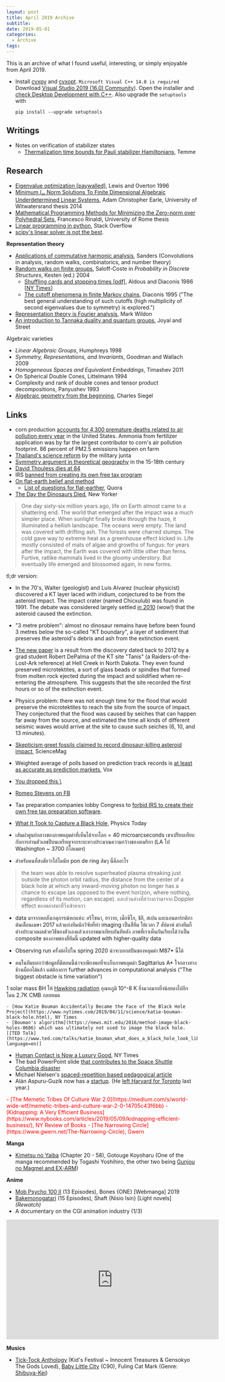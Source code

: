 ```yaml
---
layout: post
title: April 2019 Archive
subtitle:
date: 2019-05-01
categories:
  - Archive
tags:
---
```


This is an archive of what I found useful, interesting, or simply enjoyable from April 2019.

- Install [cvxpy](https://www.cvxpy.org/install/index.html) and [cvxopt](http://cvxopt.org/install/index.html). `Microsoft Visual C++ 14.0 is required` Download [Visual Studio 2019 (16.0) Community](https://visualstudio.microsoft.com/downloads/#build-tools-for-visual-studio-2017)). Open the installer and [check Desktop Development with C++](https://stackoverflow.com/questions/29846087/microsoft-visual-c-14-0-is-required-unable-to-find-vcvarsall-bat). Also upgrade the `setuptools` with

    `pip install --upgrade setuptools`

## Writings

- Notes on verification of stabilizer states
    - [Thermalization time bounds for Pauli stabilizer Hamiltonians](https://arxiv.org/abs/1412.2858v2), Temme    

## Research

- [Eigenvalue optimization [paywalled]](https://doi.org/10.1017/S0962492900002646), Lewis and Overton 1996
- [Minimum $l_{\infty}$ Norm Solutions To Finite Dimensional Algebraic Underdetermined Linear Systems](http://wiredspace.wits.ac.za/bitstream/handle/10539/16858/20140910_Infinity%2020Norm%20Minimization_MSc%20Thesis_EarleAC.pdf?sequence=1), Adam Christopher Earle, University of Witwatersrand thesis 2014
- [Mathematical Programming Methods for Minimizing the Zero-norm over Polyhedral Sets](https://www.math.unipd.it/~rinaldi/papers/thesis0.pdf), Francesco Rinaldi, University of Rome thesis
- [Linear programming in python](https://stackoverflow.com/a/10705799), Stack Overflow
- [scipy's linear solver is not the best](https://yetanothermathprogrammingconsultant.blogspot.com/2017/12/scipy-10-linear-programming.html).

**Representation theory**

<!-- [Lie algebra notes](https://webhome.weizmann.ac.il/home/fnkirson/Alg13/10.Cartan-Weyl_basis.pdf) that use the metric tensor notation $g_{jk}$ for the Killing form, Michael W. Kirson -->
- [Applications of commutative harmonic analysis](https://people.maths.ox.ac.uk/~sanders/acha/notes.pdf), Sanders (Convolutions in analysis, random walks, combinatorics, and number theory)
- [Random walks on finite groups](https://statweb.stanford.edu/~cgates/PERSI/papers/rwfg.pdf), Saloff-Coste in *Probability in Discrete Structures*, Kesten (ed.) 2004
    - [Shuffling cards and stopping times [pdf]](https://statweb.stanford.edu/~cgates/PERSI/papers/aldous86.pdf), Aldous and Diaconis 1986 [[NY Times](https://www.nytimes.com/1990/01/09/science/in-shuffling-cards-7-is-winning-number.html)]
    - [The cutoff phenomena in finite Markov chains](https://www.pnas.org/content/pnas/93/4/1659.full.pdf), Diaconis 1995 ("The best general understanding of such cutoffs (high multiplicity of second eigenvalues due to symmetry) is explored.")
- [Representation theory is Fourier analysis](https://wildonblog.wordpress.com/2010/09/29/fourier-analysis/), Mark Wildon
- [An introduction to Tannaka duality and quantum groups](http://web.science.mq.edu.au/~street/CT90Como.pdf), Joyal and Street

Algebraic varieties

- *Linear Algebraic Groups*, Humphreys 1998
- *Symmetry, Representations, and Invariants*, Goodman and Wallach 2009
- *Homogeneous Spaces and Equivalent Embeddings*, Timashev 2011
- On Spherical Double Cones, Littelmann 1994
- Complexity and rank of double cones and tensor product decompositions, Panyushev 1993
- [Algebraic geometry from the beginning](https://rigtriv.wordpress.com/category/algebraic-geometry/ag-from-the-beginning/), Charles Siegel

<!-- [Tannakian categories](https://www.jmilne.org/math/xnotes/tc.pdf), Deligne and Milne 1982 -->

<!--**Entanglement detection**

- [Entanglement detection](https://arxiv.org/abs/0811.2803), Tóth and Gühne 2009 (review article)
- [Genuine 12-Qubit Entanglement on a Superconducting Quantum Processor](https://arxiv.org/abs/1811.02292), Jian-Wei Pan et al.
    - [Detecting Genuine Multipartite Entanglement with Two Local Measurements](https://arxiv.org/abs/quant-ph/0405165), Tóth and Gühne 2005
    - [Taming multiparticle entanglement](https://arxiv.org/abs/1010.6049), Jungnitsch, Moroder and Gühne 2011
- [Entanglement Structure: Entanglement Partitioning in Multipartite Systems and Its Experimental Detection Using Optimizable Witnesses](https://journals.aps.org/prx/abstract/10.1103/PhysRevX.8.021072), Jian-Wei Pan et al. 2018 -->

## Links

-  corn production [accounts for 4,300 premature deaths related to air pollution every year](https://www.npr.org/sections/thesalt/2019/04/01/708818581/growing-corn-is-a-major-contributor-to-air-pollution-study-finds) in the United States. Ammonia from fertilizer application was by far the largest contributor to corn's air pollution footprint. 86 percent of PM2.5 emissions happen on farm
- [Thailand's science reform](https://www.nature.com/articles/d41586-019-01003-1?) by the military junta
- [Symmetry argument in theoretical geography](https://en.wikipedia.org/wiki/Terra_Australis) in the 15-18th century
- [David Thouless dies at 84](https://physicsworld.com/a/topological-physics-pioneer-and-nobel-laureate-david-thouless-dies-at-84)
- IRS [banned from creating its own free tax program](https://www.vox.com/2019/4/9/18301943/last-minute-tax-preparation-h-r-block-turbotax)
- [On flat-earth belief and method](https://www.livescience.com/24310-flat-earth-belief.html)
    - [List of questions for flat-earther](https://www.quora.com/Is-the-Earth-flat-I-need-someone-to-give-me-rock-hard-evidence-against-individuals-who-believe-the-Earth-is-flat-so-that-I-can-get-them-off-of-my-back), Quora
- [The Day the Dinosaurs Died](https://www.newyorker.com/magazine/2019/04/08/the-day-the-dinosaurs-died), New Yorker

> One day sixty-six million years ago, life on Earth almost came to a shattering end. The world that emerged after the impact was a much simpler place. When sunlight finally broke through the haze, it illuminated a hellish landscape. The oceans were empty. The land was covered with drifting ash. The forests were charred stumps. The cold gave way to extreme heat as a greenhouse effect kicked in. Life mostly consisted of mats of algae and growths of fungus: for years after the impact, the Earth was covered with little other than ferns. Furtive, ratlike mammals lived in the gloomy understory. But eventually life emerged and blossomed again, in new forms.

tl;dr version:

- In the 70's, Walter (geologist) and Luis Alvarez (nuclear physicist) discovered a KT layer laced with iridium, conjectured to be from the asteroid impact. The impact crater (named Chicxulub) was found in 1991. The debate was considered largely settled [in 2010](http://science.sciencemag.org/content/327/5970/1214) (wow!) that the asteroid caused the extinction.

- "3 metre problem": almost no dinosaur remains have before been found 3 metres below the so-called "KT boundary", a layer of sediment that preserves the asteroid's debris and ash from the extinction event.

- [The new paper](https://www.pnas.org/content/early/2019/03/27/1817407116) is a result from the discovery dated back to 2012 by a grad student Robert DePalma of the KT site "Tanis" (a Raiders-of-the-Lost-Ark reference) at Hell Creek in North Dakota. They even found preserved microtektites, a sort of glass beads or spindles that formed from molten rock ejected during the impact and solidified when re-entering the atmosphere. This suggests that the site recorded the first hours or so of the extinction event.

- Physics problem: there was not enough time for the flood that would preserve the microtektites to reach the site from the source of impact. They conjectured that the flood was caused by seiches that can happen far away from the source, and estimated the time all kinds of different seismic waves would arrive at the site to cause such seiches (6, 10, and 13 minutes).


- [Skepticism greet fossils claimed to record dinosaur-killing asteroid impact](https://www.sciencemag.org/news/2019/04/astonishment-skepticism-greet-fossils-claimed-record-dinosaur-killing-asteroid-impact), ScienceMag
- Weighted average of polls based on prediction track records is [at least as accurate as prediction markets](https://www.vox.com/future-perfect/2019/4/5/18290870/forecasting-tetlock-prediction-markets-betting), Vox
- [You dropped this \\](https://www.reddit.com/user/LimbRetrieval-Bot)
- [Romeo Stevens on FB](https://www.facebook.com/romeostevens/posts/10215386227941544)
- Tax preparation companies lobby Congress to [forbid IRS to create their own free tax preparation software](https://www.vox.com/2019/4/9/18301943/last-minute-tax-preparation-h-r-block-turbotax).
- [What It Took to Capture a Black Hole](https://physicstoday.scitation.org/do/10.1063/PT.6.1.20190411a/full/), Physics Today

- เส้นผ่าศูนย์กลางของภาพหลุมดำที่เห็นได้จากโลก = 40 microarcseconds เขาเปรียบเทียบกับการอ่านตัวเลขปีบนเหรียญจากระยะทางประมาณความกว้างของอเมริกา (LA ไป Washington ~ 3700 กิโลเมตร)

- สำหรับคนที่สงสัยว่าไอ้โดนัท pon de ring ส้มๆ นี่คืออะไร
> the team was able to resolve superheated plasma streaking just outside the photon orbit radius, the distance from the center of a black hole at which any inward-moving photon no longer has a chance to escape (as opposed to the event horizon, where nothing, regardless of its motion, can escape).
และส่วนล่างที่สว่างกว่ามาจาก Doppler effect ของพลาสมาที่่วิ่งเข้าหาเรา

- data มาจากหอสังเกตุการณ์หกแห่ง: อริโซนา, ฮาวาย, เม็กซิโก, ชิลี, สเปน และแอนตาร์กติกา ต้นเดืิอนเมษา 2017 แล้วแบ่งทีมนักวิจัยที่ทำ imaging เป็นสี่ทีม ให้เวลา 7 สัปดาห์ ต่างทีมก็ต่างประมวลผลด้วยวิธีของตัวเองแล้วเอาภาพมาเทียบกันทีหลัง ภาพที่เราเห็นกันเรียกได้ว่าเป็น composite ของภาพของสี่ทีมนี้ updated with higher-quality data

- Observing run ครั้งต่อไปใน spring 2020 น่าจะบอกสปินของหลุมดำ M87* นี้ได้

- คนในทีมบอกว่าข้อมูลที่มีตอนนี้น่าจะเพียงพอที่จะเก็บภาพหลุมดำ Sagittarius A* ใจกลางทางช้างเผือกได้แล้ว แต่ต้องการ further advances in computational analysis ("The biggest obstacle is time variation")

1 solar mass BH ให้ [Hawking radiation](https://en.wikipedia.org/wiki/Hawking_radiation) อุณหภูมิ 10^-8 K ยิ่งมวลมากยิ่งน้อยลงไปอีก โดน 2.7K CMB กลบหมด

    - [How Katie Bouman Accidentally Became the Face of the Black Hole Project](https://www.nytimes.com/2019/04/11/science/katie-bouman-black-hole.html), NY Times
    - [Bouman's algorithm](https://news.mit.edu/2016/method-image-black-holes-0606) which was ultimately not used to image the black hole. [[TED Talk](https://www.ted.com/talks/katie_bouman_what_does_a_black_hole_look_like?language=en)]
- [Human Contact is Now a Luxury Good](https://www.nytimes.com/2019/03/23/sunday-review/human-contact-luxury-screens.html), NY Times
- The bad PowerPoint slide [that contributes to the Space Shuttle Columbia disaster](https://mcdreeamiemusings.com/new-blog/2019/4/13/gsux1h6bnt8lqjd7w2t2mtvfg81uhx)
- Michael Nielsen's [spaced-repetition based pedagogical article](https://quantum.country/search/)
- Alán Aspuru-Guzik now has a [startup](https://www.forbes.com/sites/alexknapp/2019/04/17/this-startup-just-raised-21-million-to-bring-quantum-computing-to-enterprise-applications/). (He [left Harvard for Toronto](https://www.thecrimson.com/article/2018/3/30/chem-prof-to-canada/) last year.)

<font color=red>  
- [The Memetic Tribes Of Culture War 2.0](https://medium.com/s/world-wide-wtf/memetic-tribes-and-culture-war-2-0-14705c43f6bb)
- [Kidnapping: A Very Efficient Business](https://www.nybooks.com/articles/2019/05/09/kidnapping-efficient-business/), NY Review of Books
- [The Narrowing Circle](https://www.gwern.net/The-Narrowing-Circle), Gwern
</font>

**Manga**

- [Kimetsu no Yaiba](https://myanimelist.net/manga/96792/Kimetsu_no_Yaiba) (Chapter 20 - 58), Gotouge Koyoharu (One of the manga recommended by Togashi Yoshihiro, the other two being [Gunjou no Magmel and EX-ARM](https://www.reddit.com/r/HunterXHunter/comments/5ggzud/the_3_manga_togashi_recommends/))


**Anime**

- [Mob Psycho 100 II](https://myanimelist.net/anime/37510/Mob_Psycho_100_II) (13 Episodes), Bones {ONE} [Webmanga] 2019
- [Bakemonogatari](https://myanimelist.net/anime/5081/Bakemonogatari) (15 Episodes), Shaft {Nisio Isin} [Light novels] *(Rewatch)*
- A documentary on the CGI animation industry (1/3)
<center>
<iframe width="560" height="315" src="https://www.youtube.com/embed/wRA8N0R81fc" frameborder="0" allow="accelerometer; autoplay; encrypted-media; gyroscope; picture-in-picture" allowfullscreen></iframe>
</center>

<!--    I strongly feel that this season of Mob Psycho is better than the first, if only because the first needs to setup the foundations and everything. But I think that in the backdrop of many fantastic moments (Mob joinging the Body Improvement Club, Mob seeing Ritsu's psychic power for the first time, or Reigen's 1000%), the major plot thread of Season 1 is still pretty tropy (monster of the week -> protag with power meets another one with the same power (Teruki) -> fighting evil organization), even though it is tropy just so that it can be subverted. Season 2 is also full-blown coming-of-age story. Bones treats us to many amazing fight animations that make people at Sakugabooru occupied for a while. However, someone who, say, disappointed that Mogami is more powerful a foe than Touichiro because Mob didn't go ???% totally misses the point; the fact that Mob defeated Touichiro is a sure thing, but the point is that Mob won the fight against himself, against his emotions going out of control, againsts losing his self (which is literally what happens during the ???%). In the end, this is a story of a boy who comes to understand, improve, and accept his emotions, and by expressing his, lifts up others as well. -->   

**Musics**

- [Tick-Tock Anthology](https://www.youtube.com/watch?v=SxaS9KWCBNw) (Kid's Festival ~ Innocent Treasures & Gensokyo The Gods Loved), [Baby Little City](https://huringcatmark.booth.pm/items/364619) (C90), Fuling Cat Mark (Genre: [Shibuya-Kei](https://en.wikipedia.org/wiki/Shibuya-kei))
